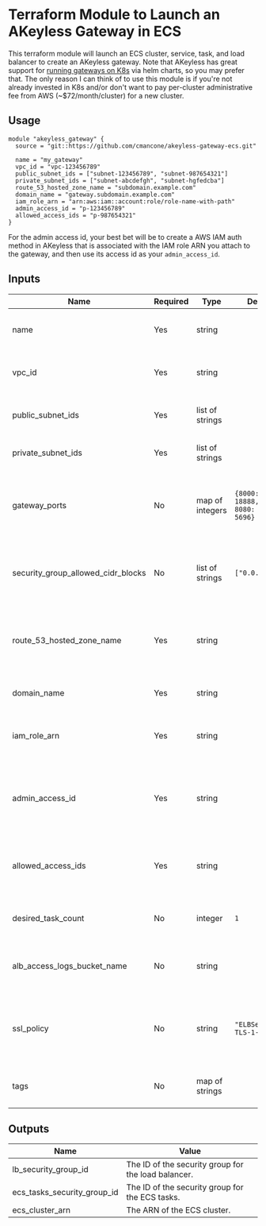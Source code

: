 # Terraform Module to Launch an AKeyless Gateway in ECS

This terraform module will launch an ECS cluster, service, task, and load balancer to create an AKeyless gateway.  Note that AKeyless has great support for [running gateways on K8s](https://docs.akeyless.io/docs/deploy-the-api-gateway-on-kubernetes) via helm charts, so you may prefer that.  The only reason I can think of to use this module is if you're not already invested in K8s and/or don't want to pay per-cluster administrative fee from AWS (~$72/month/cluster) for a new cluster.

## Usage

```
module "akeyless_gateway" {
  source = "git::https://github.com/cmancone/akeyless-gateway-ecs.git"

  name = "my_gateway"
  vpc_id = "vpc-123456789"
  public_subnet_ids = ["subnet-123456789", "subnet-987654321"]
  private_subnet_ids = ["subnet-abcdefgh", "subnet-hgfedcba"]
  route_53_hosted_zone_name = "subdomain.example.com"
  domain_name = "gateway.subdomain.example.com"
  iam_role_arn = "arn:aws:iam::account:role/role-name-with-path"
  admin_access_id = "p-123456789"
  allowed_access_ids = "p-987654321"
}
```

For the admin access id, your best bet will be to create a AWS IAM auth method in AKeyless that is associated with the IAM role ARN you attach to the gateway, and then use its access id as your `admin_access_id`.

## Inputs

| Name                               | Required | Type            | Default Value                                                    | Example                                                    | Notes |
|------------------------------------|----------|-----------------|------------------------------------------------------------------|------------------------------------------------------------|-------|
| name                               | Yes      | string          |                                                                  | `"my_gateway"`                                             | Also used as the name for the gateway in AKeyless |
| vpc_id                             | Yes      | string          |                                                                  | `"vpc-123456789"`                                          | The VPC to place the infrastructure in |
| public_subnet_ids                  | Yes      | list of strings |                                                                  | `["subnet-123456789", "subnet-abcdefgh"]`                  | The subnets to place the load balancer in |
| private_subnet_ids                 | Yes      | list of strings |                                                                  | `["subnet-123456789", "subnet-abcdefgh"]`                  | The subnets to place the ECS tasks in |
| gateway_ports                      | No       | map of integers | `{8000: 8000, 18888: 18888, 8200: 8200, 8080: 8080, 5696: 5696}` |                                                            | Port map for load balancer: extenal ports to internal ports (see [the docs](https://docs.akeyless.io/docs/install-and-configure-the-gateway)) |
| security_group_allowed_cidr_blocks | No       | list of strings | `["0.0.0.0/0"]`                                                  |                                                            | List of CIDR blocks that are allowed to access the load balancer |
| route_53_hosted_zone_name          | Yes      | string          |                                                                  | `"subdomain.example.com"`                                  | The name of the Route 53 hosted zone that will contain the domain for the gateway |
| domain_name                        | Yes      | string          |                                                                  | `"akeyless.subdomain.example.com"`                         | The domain to host the gateway on |
| iam_role_arn                       | Yes      | string          |                                                                  | `"arn:aws:iam::account:role/role-name-with-path"`          | The ARN of an IAM role to associate with the service |
| admin_access_id                    | Yes      | string          |                                                                  | `"p-12345689"`                                             | The access id of the auth method that the gateway should use (see [the docs](https://docs.akeyless.io/docs/install-and-configure-the-gateway)) |
| allowed_access_ids                 | Yes      | string          |                                                                  | `"p-12345689,p-987654321"`                                 | access ids used by admins to configure the gateway (see [the docs](https://docs.akeyless.io/docs/install-and-configure-the-gateway)) |
| desired_task_count                 | No       | integer         | `1`                                                              |                                                            | The number of tasks to use for the ECS service |
| alb_access_logs_bucket_name        | No       | string          |                                                                  | `"my_log_bucket"`                                          | The name of a bucket to send load balancer logs to |
| ssl_policy                         | No       | string          | `"ELBSecurityPolicy-TLS-1-2-2017-01"`                            |                                                            | The AWS SSL policy string to use with the load balancer (see [the docs](https://docs.aws.amazon.com/elasticloadbalancing/latest/application/create-https-listener.html#tls-security-policies)) |
| tags                               | No       | map of strings  |                                                                  | `{"service": "my_service", "environment": "production"}`   | Tags to attach to all applicable resources |

## Outputs

| Name                        | Value |
|-----------------------------|-------|
| lb_security_group_id        | The ID of the security group for the load balancer. |
| ecs_tasks_security_group_id | The ID of the security group for the ECS tasks. |
| ecs_cluster_arn             | The ARN of the ECS cluster. |
